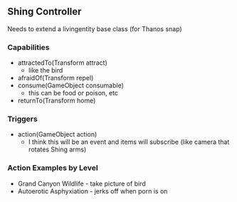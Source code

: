 ## Shing Controller

Needs to extend a livingentity base class (for Thanos snap)

### Capabilities
* attractedTo(Transform attract)
	* like the bird
* afraidOf(Transform repel)
* consume(GameObject consumable)
	* this can be food or poison, etc
* returnTo(Transform home)

### Triggers
* action(GameObject action)
	* I think this will be an event and items will subscribe (like camera that rotates Shing arms)

### Action Examples by Level
* Grand Canyon Wildlife - take picture of bird
* Autoerotic Asphyxiation - jerks off when porn is on